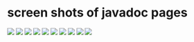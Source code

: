 # screen shots of javadoc pages

![](../img/doc/home.png)
![](../img/doc/App.png)
![](../img/doc/Country.png)
![](../img/doc/loadthread.png)
![](../img/doc/loadthread2.png)
![](../img/doc/dataanalysis.png)
![](../img/doc/A3BubbleView.png)
![](../img/doc/error.png)
![](../img/doc/renjin.png)
![](../img/doc/Controller.png)
